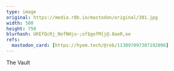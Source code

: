 ```yaml
---
type: image
original: https://media.r0b.io/mastodon/original/381.jpg
width: 500
height: 750
blurhash: UKEfQcRj_NofNHju-;of$gofM{j@.8aeR,oe
refs:
  mastodon_card: [https://hyem.tech/@rob/113097097307192096]
---
```


The Vault

